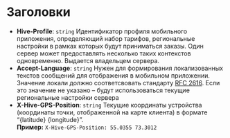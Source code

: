# Заголовки


* **Hive-Profile**: `string` Идентификатор профиля мобильного приложения, определяющий набор тарифов, региональные настройки в рамках которых будут приниматься заказы. Один сервер может предоставлять несколько таких контекстов одновременно. Выдается владельцем сервера.
* **Accept-Language**: `string` Нужен для формирования локализованных текстов сообщений для отображения в мобильном приложении. Значение локали должно соответсвовать стандарту [RFC 2616](https://www.w3.org/Protocols/rfc2616/rfc2616-sec14.html#sec14.4). Если это значение не указано – будут использоваться текущие региональные настройки сервера
* **X-Hive-GPS-Position**: `string` Текущие координаты устройства (координаты точки, отображенной на карте клиента) в формате “{latitude} {longitude}”. <br>**Пример:** `X-Hive-GPS-Position: 55.0355 73.3012`
